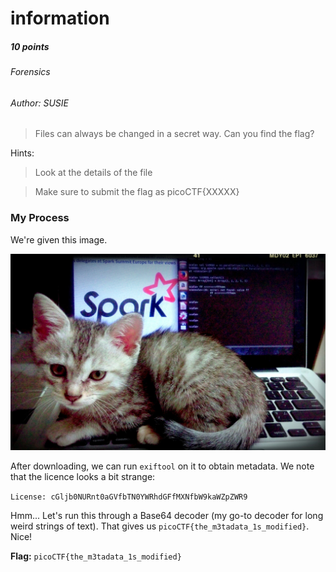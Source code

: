 # information
##### 10 points
###### Forensics
###### Author: SUSIE

> Files can always be changed in a secret way. Can you find the flag?

Hints:
> Look at the details of the file

> Make sure to submit the flag as picoCTF{XXXXX}

### My Process
We're given this image.

![cat](https://github.com/EmeraldEntities/ctf-writeups/blob/main/picoctf%202021/information/cat.jpg?raw=true)

After downloading, we can run `exiftool` on it to obtain metadata. We note that the licence looks a bit strange:

`License: cGljb0NURnt0aGVfbTN0YWRhdGFfMXNfbW9kaWZpZWR9`

Hmm... Let's run this through a Base64 decoder (my go-to decoder for long weird strings of text). That gives us `picoCTF{the_m3tadata_1s_modified}`. Nice!

**Flag:** `picoCTF{the_m3tadata_1s_modified}`